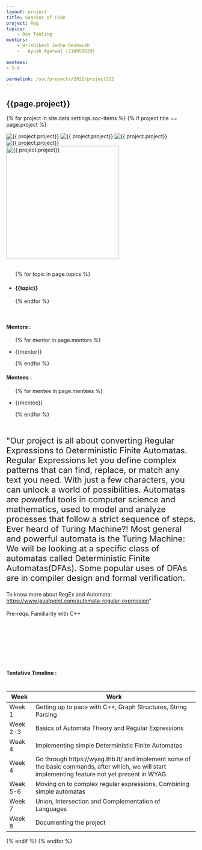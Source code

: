 ```yaml
---
layout: project
title: Seasons of Code
project: Reg
topics:
    - Dev Tooling
mentors:
    - Hrishikesh Jedhe Deshmukh
    -	Ayush Agarwal (210050029)
    
mentees:
- 5-6  
    
permalink: /soc/projects/2022/project222
---
```


<h2 class="display1 m-3 p-3 text-center project-title">{{page.project}}</h2>

{% for project in site.data.settings.soc-items %}
{% if project.title == page.project %}

<div class ="img-soc d-block"> 
    <img src="{{ site.baseurl }}/{{ project.image }}" alt="{{ project.project}}" class="image-1">
    <img src="{{ site.baseurl }}/{{ project.image }}" alt="{{ project.project}}" class="image-2">
    <img src="{{ site.baseurl }}/{{ project.image }}" alt="{{ project.project}}" class="image-3">
    <img src="{{ site.baseurl }}/{{ project.image }}" alt="{{ project.project}}" class="image-4">
</div>
<div class = "mobile-img-soc">
  <img src="{{ site.baseurl }}/{{ project.image }}"  width = "300" height="300" alt="{{ project.project}}" class="border rounded">
  </div>
<div >
    <br>
    <ul>
        {% for topic in page.topics %}
        <li><h4 class="text-primary text-center topics">{{topic}}</h4></li>
        {% endfor %}
    </ul>
    <br>
    <h4 class="display3  ">Mentors :</h4> 
    <ul>
        {% for mentor in page.mentors %}
        <li><p class="lead">{{mentor}}</p></li>
        {% endfor %}
    </ul>
    <h4 class="display3  ">Mentees :</h4> 
    <ul>
        {% for mentee in page.mentees %}
        <li><p class="lead">{{mentee}}</p></li>
        {% endfor %}
    </ul>
</div>
<div style = "margin-bottom: 140px">
    <p class="display3 project-desc" style = "font-size:22px;" >
        <br>
            "Our project is all about converting Regular Expressions to Deterministic Finite Automatas. Regular Expressions let you define complex patterns that can find, replace, or match any text you need. With just a few characters, you can unlock a world of possibilities. Automatas are powerful tools in computer science and mathematics, used to model and analyze processes that follow a strict sequence of steps. Ever heard of Turing Machine?! Most general and powerful automata is the Turing Machine: We will be looking at a specific class of automatas called Deterministic Finite Automatas(DFAs). Some popular uses of DFAs are in compiler design and formal verification. 

To know more about RegEx and Automata: https://www.javatpoint.com/automata-regular-expression"
            <br><br>
            Pre-reqs: Familiarity with C++
    </p>
</div>
<div class = "d-flex flex-wrap">
<div>
    <h4 class="display3" style="margin:0px 0px 40px 0px;">Tentative Timeline :</h4>
    <table class="table table-striped w-100">
    <thead>
        <tr>
        <th>Week</th>
        <th>Work</th>
        </tr>
    </thead>
    <tbody>
    <tr>
      <td >Week 1</td>
      <td>Getting up to pace with C++, Graph Structures, String Parsing</td>
    </tr>
    <tr>
      <td>Week 2-3</td>
      <td>Basics of Automata Theory and Regular Expressions</td>
    </tr>
    <tr>
      <td>Week 4</td>
      <td>Implementing simple Deterministic Finite Automatas</td>
    </tr>
    <tr>
      <td>Week 4</td>
      <td>Go through https://wyag.thb.lt/ and implement some of the basic commands, after which, we will start implementing feature not yet present in WYAG.</td>
    </tr>
    <tr>
      <td>Week 5-6</td>
      <td>Moving on to complex regular expressions, Combining simple automatas
</td>
    </tr>
    <tr>
      <td>Week 7</td>
      <td>Union, Intersection and Complementation of Languages</td>
    </tr>
    <tr>
      <td>Week 8</td>
      <td>Documenting the project </td>
    </tr>
    </tbody>
    </table>
    
</div>
</div>
{% endif %}
{% endfor %}
